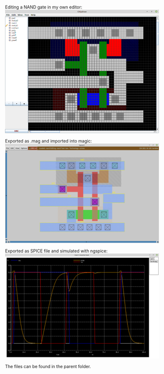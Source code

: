 
Editing a NAND gate in my own editor:
![](./nand-chipdraw.png)

Exported as .mag and imported into magic:
![](./nand-magic.png)

Exported as SPICE file and simulated with ngspice:
![](./nand-plot.png)

The files can be found in the parent folder.